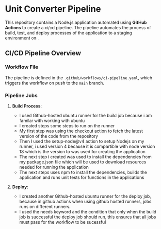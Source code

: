 # Unit Converter Pipeline

This repository contains a Node.js application automated using **GitHub Actions** to create a ci/cd pipeline. The pipeline automates the process of build, test, and deploy processes of the application to a staging environment on .

## CI/CD Pipeline Overview

### Workflow File

The pipeline is defined in the `.github/workflows/ci-pipeline.yaml`, which triggers the workflow on push to the `main` branch.

### Pipeline Jobs

1. **Build Process**:
   - I used Github-hosted ubuntu runner for the build job because i am familar with working with ubuntu
   - I created steps some steps to run on the runner
   - My first step was using the checkout action to fetch the latest version of the code from the repository
   - Then I used the setup-node@v4 action to setup Nodejs on my runner, i used version 4 because it is compartible with node version 18 which is the version to was used for creating the application
   - The next step i created was used to install the dependencies from my package.json file which will be used to download resources needed for running the application
   - The next steps uses npm to install the dependencies, builds the application and runs unit tests for functions in the applications

3. **Deploy**:
   - I created another Github-hosted ubuntu runner for the deploy job, because in github actions when using github hosted runners, jobs runs on different runners.
   - I used the needs keyword and the condition that only when the build job is successful the deploy job should run, this ensures that all jobs must pass for the workflow to be sucessful